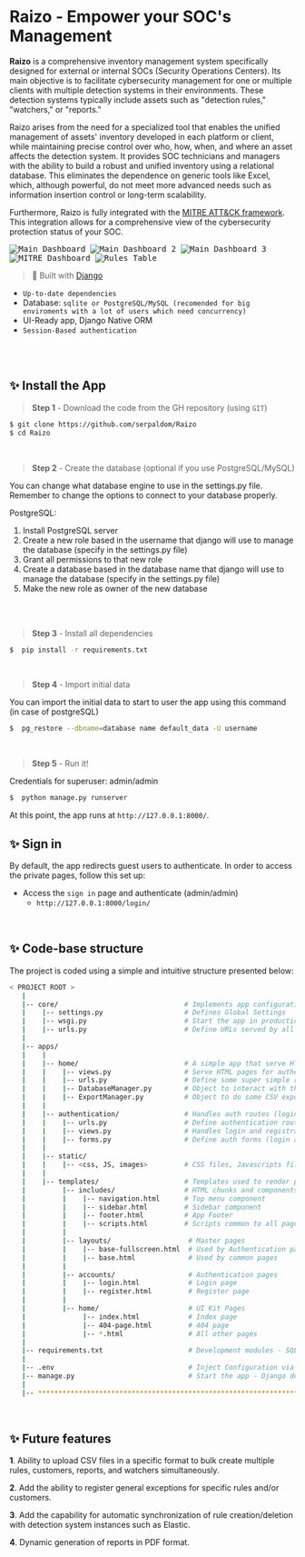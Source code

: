 # Raizo - Empower your SOC's Management

**Raizo** is a comprehensive inventory management system specifically designed for external or internal SOCs (Security Operations Centers). Its main objective is to facilitate cybersecurity management for one or multiple clients with multiple detection systems in their environments. These detection systems typically include assets such as "detection rules," "watchers," or "reports."

Raizo arises from the need for a specialized tool that enables the unified management of assets' inventory developed in each platform or client, while maintaining precise control over who, how, when, and where an asset affects the detection system. It provides SOC technicians and managers with the ability to build a robust and unified inventory using a relational database. This eliminates the dependence on generic tools like Excel, which, although powerful, do not meet more advanced needs such as information insertion control or long-term scalability.

Furthermore, Raizo is fully integrated with the [MITRE ATT&CK framework](https://attack.mitre.org/). This integration allows for a comprehensive view of the cybersecurity protection status of your SOC.


<kbd>
  <img src="media/main_dashboard.png" alt="Main Dashboard">
</kbd>


<kbd>
  <img src="media/main_dashboard2.png" alt="Main Dashboard 2">
</kbd>


<kbd>
  <img src="media/main_dashboard3.png" alt="Main Dashboard 3">
</kbd>

<kbd>
  <img src="media/mitre_dashboard.png" alt="MITRE Dashboard">
</kbd>

<kbd>
  <img src="media/rules_table.png" alt="Rules Table">
</kbd>

<br />

> 🚀 Built with [Django](https://www.djangoproject.com/)

- `Up-to-date dependencies`
- Database: `sqlite or PostgreSQL/MySQL (recomended for big enviroments with a lot of users which need concurrency)`
- UI-Ready app, Django Native ORM
- `Session-Based authentication`

<br />

<br /> 

## ✨ Install the App

> **Step 1** - Download the code from the GH repository (using `GIT`) 

```bash
$ git clone https://github.com/serpaldom/Raizo
$ cd Raizo
```

<br />

> **Step 2** - Create the database (optional if you use PostgreSQL/MySQL)

You can change what database engine to use in the settings.py file. Remember to change the options to connect to your database properly.

PostgreSQL:

1. Install PostgreSQL server
2. Create a new role based in the username that django will use to manage the database (specify in the settings.py file)
3. Grant all permissions to that new role
4. Create a database based in the database name that django will use to manage the database (specify in the settings.py file)
5. Make the new role as owner of the new database
<br />

<br />

> **Step 3** - Install all dependencies
```bash
$  pip install -r requirements.txt    
```

<br />

> **Step 4** - Import initial data

You can import the initial data to start to user the app using this command (in case of postgreSQL)
```bash
$  pg_restore --dbname=database name default_data -U username
```
<br />

> **Step 5** - Run it!

Credentials for superuser: admin/admin

```bash
$  python manage.py runserver   
```

At this point, the app runs at `http://127.0.0.1:8000/`. 
<br />

## ✨ Sign in

By default, the app redirects guest users to authenticate. In order to access the private pages, follow this set up: 

- Access the `sign in` page and authenticate (admin/admin)
  - `http://127.0.0.1:8000/login/`

<br />

## ✨ Code-base structure

The project is coded using a simple and intuitive structure presented below:

```bash
< PROJECT ROOT >
   |
   |-- core/                               # Implements app configuration
   |    |-- settings.py                    # Defines Global Settings
   |    |-- wsgi.py                        # Start the app in production
   |    |-- urls.py                        # Define URLs served by all apps/nodes
   |
   |-- apps/
   |    |
   |    |-- home/                          # A simple app that serve HTML files
   |    |    |-- views.py                  # Serve HTML pages for authenticated users
   |    |    |-- urls.py                   # Define some super simple routes 
   |    |    |-- DatabaseManager.py        # Object to interact with the database
   |    |    |-- ExportManager.py          # Object to do some CSV exports
   |    |
   |    |-- authentication/                # Handles auth routes (login and register)
   |    |    |-- urls.py                   # Define authentication routes  
   |    |    |-- views.py                  # Handles login and registration  
   |    |    |-- forms.py                  # Define auth forms (login and register) 
   |    |
   |    |-- static/
   |    |    |-- <css, JS, images>         # CSS files, Javascripts files
   |    |
   |    |-- templates/                     # Templates used to render pages
   |         |-- includes/                 # HTML chunks and components
   |         |    |-- navigation.html      # Top menu component
   |         |    |-- sidebar.html         # Sidebar component
   |         |    |-- footer.html          # App Footer
   |         |    |-- scripts.html         # Scripts common to all pages
   |         |
   |         |-- layouts/                   # Master pages
   |         |    |-- base-fullscreen.html  # Used by Authentication pages
   |         |    |-- base.html             # Used by common pages
   |         |
   |         |-- accounts/                  # Authentication pages
   |         |    |-- login.html            # Login page
   |         |    |-- register.html         # Register page
   |         |
   |         |-- home/                      # UI Kit Pages
   |              |-- index.html            # Index page
   |              |-- 404-page.html         # 404 page
   |              |-- *.html                # All other pages
   |
   |-- requirements.txt                     # Development modules - SQLite storage
   |
   |-- .env                                 # Inject Configuration via Environment
   |-- manage.py                            # Start the app - Django default start script
   |
   |-- ************************************************************************
```

<br />

## ✨ Future features

**1**. Ability to upload CSV files in a specific format to bulk create multiple rules, customers, reports, and watchers simultaneously.

**2**. Add the ability to register general exceptions for specific rules and/or customers.

**3**. Add the capability for automatic synchronization of rule creation/deletion with detection system instances such as Elastic. 

**4**. Dynamic generation of reports in PDF format. 


<br />
